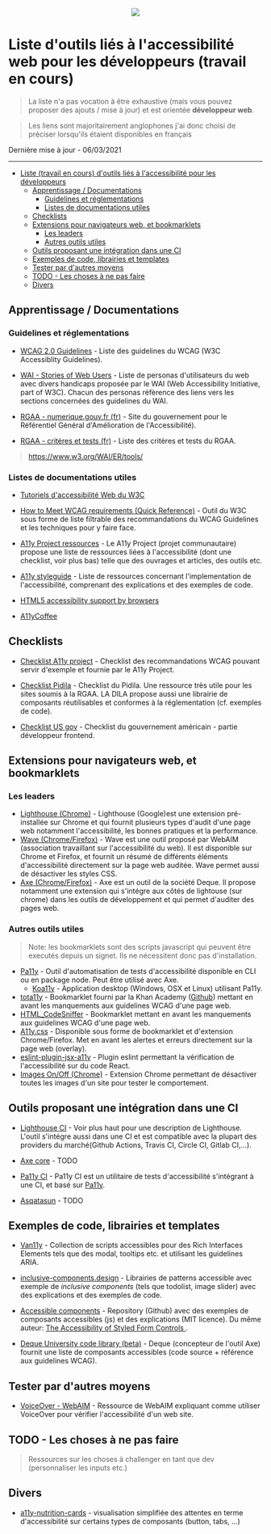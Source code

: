 <p align="center">
  <img src="https://user-images.githubusercontent.com/48243955/110245806-0a875d80-7f65-11eb-933e-8ecb9b1ded93.png" />
</p>

# Liste d'outils liés à l'accessibilité web pour les développeurs (travail en cours)

> La liste n'a pas vocation à être exhaustive (mais vous pouvez proposer des ajouts / mise à jour) et est orientée **développeur web**.

> Les liens sont majoritairement anglophones j'ai donc choisi de préciser lorsqu'ils étaient disponibles en français 

Dernière mise à jour - 06/03/2021

---

- [Liste (travail en cours) d'outils liés à l'accessibilité pour les développeurs](#Liste-travail-en-cours-doutils-li%C3%A9s-%C3%A0-laccessibilit%C3%A9-pour-les-d%C3%A9veloppeurs)
  - [Apprentissage / Documentations](#Apprentissage--Documentations)
    - [Guidelines et réglementations](#Guidelines-et-r%C3%A9glementations)
    - [Listes de documentations utiles](#Listes-de-documentations-utiles)
  - [Checklists](#Checklists)
  - [Extensions pour navigateurs web, et bookmarklets](#Extensions-pour-navigateurs-web-et-bookmarklets)
    - [Les leaders](#Les-leaders)
    - [Autres outils utiles](#Autres-outils-utiles)
  - [Outils proposant une intégration dans une CI](#Outils-proposant-une-int%C3%A9gration-dans-une-CI)
  - [Exemples de code, librairies et templates](#Exemples-de-code-librairies-et-templates)
  - [Tester par d'autres moyens](#Tester-par-dautres-moyens)
  - [TODO - Les choses à ne pas faire](#TODO---Les-choses-%C3%A0-ne-pas-faire)
  - [Divers](#Divers)


## Apprentissage / Documentations

### Guidelines et réglementations
* [WCAG 2.0 Guidelines](https://www.w3.org/TR/WCAG20/#guidelines) - Liste des guidelines du WCAG (W3C Accessiblity Guidelines).

* [WAI - Stories of Web Users](https://www.w3.org/WAI/people-use-web/user-stories/) - Liste de personas d'utilisateurs du web avec divers handicaps proposée par le WAI (Web Accessibility Initiative, part of W3C). Chacun des personas réfèrence des liens vers les sections concernées des guidelines du WAI.

* [RGAA - numerique.gouv.fr (fr)](https://www.numerique.gouv.fr/publications/rgaa-accessibilite/) - Site du gouvernement pour le Référentiel Général d'Amélioration de l'Accessibilité).
* [RGAA - critères et tests (fr)](https://www.numerique.gouv.fr/publications/rgaa-accessibilite/methode-rgaa/criteres/) - Liste des critères et tests du RGAA.


> https://www.w3.org/WAI/ER/tools/

### Listes de documentations utiles

* [Tutoriels d'accessibilité Web du W3C](https://www.w3.org/WAI/tutorials/)

* [How to Meet WCAG requirements (Quick Reference)](https://www.w3.org/WAI/WCAG21/quickref/) -  Outil du W3C sous forme de liste filtrable des recommandations du WCAG Guidelines et les techniques pour y faire face. 

* [A11y Project ressources](https://www.a11yproject.com/resources/) - Le A11y Project (projet communautaire) propose une liste de ressources liées à l'accessibilité (dont une checklist, voir plus bas) telle que des ouvrages et articles, des outils etc.

* [A11y styleguide](https://a11y-style-guide.com/style-guide/section-resources.html) - Liste de ressources concernant l'implementation de l'accessibilité, comprenant des explications et des exemples de code.

* [HTML5 accessibility support by browsers](https://www.html5accessibility.com/)

* [A11yCoffee](https://a11y.coffee/)

## Checklists

* [Checklist A11y project](https://www.a11yproject.com/checklist/) - Checklist des recommandations WCAG pouvant servir d'exemple et fournie par le A11y Project.

* [Checklist Pidila](https://pidila.gitlab.io/checklist-pidila/?R%C3%A9f%C3%A9rentiel=RGAA&Profil=D%C3%A9veloppement) - Checklist du Pidila. Une ressource très utile pour les sites soumis à la RGAA. LA DILA propose aussi une librairie de composants réutilisables et conformes à la réglementation (cf. exemples de code).
* [Checklist US gov](https://accessibility.digital.gov/front-end/getting-started/) - Checklist du gouvernement américain - partie développeur frontend.

## Extensions pour navigateurs web, et bookmarklets

### Les leaders
* [Lighthouse (Chrome)](https://developers.google.com/web/tools/lighthouse) - Lighthouse (Google)est une extension pré-installée sur Chrome et qui fournit plusieurs types d'audit d'une page web notamment l'accessibilité, les bonnes pratiques et la performance.
* [Wave (Chrome/Firefox)](https://wave.webaim.org/extension/) - Wave est une outil proposé par WebAIM (association travaillant sur l'accessibilité du web). Il est disponible sur Chrome et Firefox, et fournit un résumé de différents éléments d'accessibilité directement sur la page web auditée. Wave permet aussi de désactiver les styles CSS.
* [Axe (Chrome/Firefox)](https://www.deque.com/axe/browser-extensions/) - Axe est un outil de la société Deque. Il propose notamment une extension qui s'intégre aux côtés de lightouse (sur chrome) dans les outils de développement et qui permet d'auditer des pages web.

### Autres outils utiles
> Note: les bookmarklets sont des scripts javascript qui peuvent être executés depuis un signet. Ils ne nécessitent donc pas d'installation. 
* [Pa11y](https://github.com/pa11y/pa11y) - Outil d'automatisation de tests d'accessibilité disponible en CLI ou en package node. Peut être utilisé avec Axe.
  * [Koa11y](https://open-indy.github.io/Koa11y/) - Application desktop (Windows, OSX et Linux) utilisant Pa11y.
* [tota11y](https://khan.github.io/tota11y/) - Bookmarklet fourni par la Khan Academy ([Github](https://github.com/Khan/tota11y)) mettant en avant les manquements aux guidelines WCAG d'une page web.
* [HTML_CodeSniffer](https://squizlabs.github.io/HTML_CodeSniffer/) - Bookmarklet  mettant en avant les manquements aux guidelines WCAG d'une page web.
* [A11y.css](https://ffoodd.github.io/a11y.css/) - Disponible sous forme de bookmarklet et d'extension Chrome/Firefox. Met en avant les alertes et erreurs directement sur la page web (overlay).
* [eslint-plugin-jsx-a11y](https://github.com/jsx-eslint/eslint-plugin-jsx-a11y) - Plugin eslint permettant la vérification de l'accessibilité sur du code React.
* [Images On/Off (Chrome)](https://chrome.google.com/webstore/detail/images-onoff/nfmlhilnjccdggifdbhnhkffmjgalbgg) - Extension Chrome permettant de désactiver toutes les images d'un site pour tester le comportement.

## Outils proposant une intégration dans une CI

* [Lighthouse CI](https://github.com/GoogleChrome/lighthouse-ci/blob/main/docs/getting-started.md) - Voir plus haut pour une description de Lighthouse. L'outil s'intégre aussi dans une CI et est compatible avec la plupart des providers du marché(Github Actions, Travis CI, Circle CI, Gitlab CI,...).

* [Axe core](https://www.deque.com/axe/browser-extensions/) - TODO

* [Pa11y CI](https://github.com/pa11y/pa11y-ci) - Pa11y CI est un utilitaire de tests d'accessibilité s'intégrant à une CI, et basé sur [Pa11y](https://github.com/pa11y/pa11y).

* [Asqatasun](https://asqatasun.org/) - TODO

## Exemples de code, librairies et templates

* [Van11y](https://van11y.net/) - Collection de scripts accessibles pour des Rich Interfaces Elements tels que des modal, tooltips etc. et utilisant les guidelines ARIA.

* [inclusive-components.design](https://inclusive-components.design/) - Librairies de patterns accessible avec exemple de *inclusive components* (tels que todolist, image slider) avec des explications et des exemples de code.

* [Accessible components](https://github.com/scottaohara/accessible_components) - Repository (Github) avec des exemples de composants accessibles (js) et des explications (MIT licence). Du même auteur: [The Accessibility of Styled Form Controls
](https://github.com/scottaohara/a11y_styled_form_controls).

* [Deque University code library (beta)](https://dequeuniversity.com/library/) - Deque (concepteur de l'outil Axe) fournit une liste de composants accessibles (code source + référence aux guidelines WCAG).

## Tester par d'autres moyens

* [VoiceOver - WebAIM](https://webaim.org/articles/voiceover/) - Ressource de WebAIM expliquant comme utiliser VoiceOver pour vérifier l'accessibilité d'un web site.

## TODO - Les choses à ne pas faire

> Ressources sur les choses à challenger en tant que dev (personnaliser les inputs etc.)

## Divers

* [a11y-nutrition-cards](https://davatron5000.github.io/a11y-nutrition-cards/#tooltip) - visualisation simplifiée des attentes en terme d'accessibilité sur certains types de composants (button, tabs, ...)
